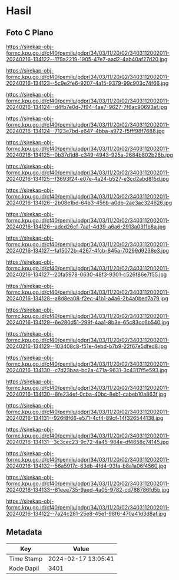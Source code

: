 # Hasil

## Foto C Plano

https://sirekap-obj-formc.kpu.go.id/cf40/pemilu/pdpr/34/03/11/20/02/3403112002011-20240216-134122--179a2219-1905-47e7-aad2-4ab40af27d20.jpg

https://sirekap-obj-formc.kpu.go.id/cf40/pemilu/pdpr/34/03/11/20/02/3403112002011-20240216-134123--5c9e2fe6-9207-4a15-9379-99c903c74f66.jpg

https://sirekap-obj-formc.kpu.go.id/cf40/pemilu/pdpr/34/03/11/20/02/3403112002011-20240216-134124--d4fb7e0d-7f94-4ae7-9627-7f6ac90693af.jpg

https://sirekap-obj-formc.kpu.go.id/cf40/pemilu/pdpr/34/03/11/20/02/3403112002011-20240216-134124--7123e7bd-e647-4bba-a972-f5fff98f7688.jpg

https://sirekap-obj-formc.kpu.go.id/cf40/pemilu/pdpr/34/03/11/20/02/3403112002011-20240216-134125--0b37d1d8-c349-4943-925a-2684b802b26b.jpg

https://sirekap-obj-formc.kpu.go.id/cf40/pemilu/pdpr/34/03/11/20/02/3403112002011-20240216-134125--f3693f24-e07e-4a24-b527-e3cd2abd815d.jpg

https://sirekap-obj-formc.kpu.go.id/cf40/pemilu/pdpr/34/03/11/20/02/3403112002011-20240216-134126--2b08e1bd-64b3-456b-a0db-2ae3ac324626.jpg

https://sirekap-obj-formc.kpu.go.id/cf40/pemilu/pdpr/34/03/11/20/02/3403112002011-20240216-134126--adcd26cf-7aa1-4d39-a6a6-2913a03f1b8a.jpg

https://sirekap-obj-formc.kpu.go.id/cf40/pemilu/pdpr/34/03/11/20/02/3403112002011-20240216-134127--1a15072b-4267-4fcb-845a-70299d9238e3.jpg

https://sirekap-obj-formc.kpu.go.id/cf40/pemilu/pdpr/34/03/11/20/02/3403112002011-20240216-134127--20fa5978-0630-48f3-9301-c526f86e7f55.jpg

https://sirekap-obj-formc.kpu.go.id/cf40/pemilu/pdpr/34/03/11/20/02/3403112002011-20240216-134128--a8d8ea08-f2ec-41b1-a4a6-2b4a0bed7a79.jpg

https://sirekap-obj-formc.kpu.go.id/cf40/pemilu/pdpr/34/03/11/20/02/3403112002011-20240216-134129--6e280d51-299f-4aa1-8b3e-65c83cc6b540.jpg

https://sirekap-obj-formc.kpu.go.id/cf40/pemilu/pdpr/34/03/11/20/02/3403112002011-20240216-134129--103408c8-f51e-4ebd-b7b9-22f67e5dfed8.jpg

https://sirekap-obj-formc.kpu.go.id/cf40/pemilu/pdpr/34/03/11/20/02/3403112002011-20240216-134130--c7d23baa-bc2a-471a-9631-3c4317f5e593.jpg

https://sirekap-obj-formc.kpu.go.id/cf40/pemilu/pdpr/34/03/11/20/02/3403112002011-20240216-134130--8fe234ef-0cba-40bc-8eb1-cabeb10a863f.jpg

https://sirekap-obj-formc.kpu.go.id/cf40/pemilu/pdpr/34/03/11/20/02/3403112002011-20240216-134131--926f8f66-e571-4cf4-89cf-14f326544138.jpg

https://sirekap-obj-formc.kpu.go.id/cf40/pemilu/pdpr/34/03/11/20/02/3403112002011-20240216-134131--3c3cec23-9c72-4a45-964e-df4658c74145.jpg

https://sirekap-obj-formc.kpu.go.id/cf40/pemilu/pdpr/34/03/11/20/02/3403112002011-20240216-134132--56a5917c-63db-4fd4-93fa-b8a1a06f4560.jpg

https://sirekap-obj-formc.kpu.go.id/cf40/pemilu/pdpr/34/03/11/20/02/3403112002011-20240216-134133--81eee735-9aed-4a05-9782-cd788786fd5b.jpg

https://sirekap-obj-formc.kpu.go.id/cf40/pemilu/pdpr/34/03/11/20/02/3403112002011-20240216-134122--7a24c281-25e8-45e1-98f6-470a41d3d8af.jpg


## Metadata

| Key        | Value               |
| ---------- | ------------------- |
| Time Stamp | 2024-02-17 13:05:41 |
| Kode Dapil | 3401                |



